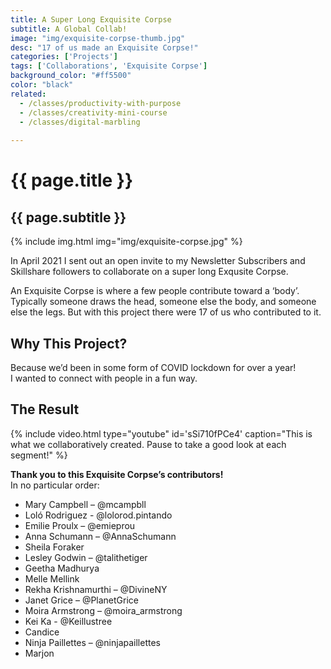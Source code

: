```yaml
---
title: A Super Long Exquisite Corpse
subtitle: A Global Collab!
image: "img/exquisite-corpse-thumb.jpg"
desc: "17 of us made an Exquisite Corpse!"
categories: ['Projects']
tags: ['Collaborations', 'Exquisite Corpse']
background_color: "#ff5500"
color: "black"
related:
  - /classes/productivity-with-purpose
  - /classes/creativity-mini-course
  - /classes/digital-marbling
  
---
```

# {{ page.title }}
## {{ page.subtitle }}
{% include img.html img="img/exquisite-corpse.jpg" %}

In April 2021 I sent out an open invite to my Newsletter Subscribers and Skillshare followers to collaborate on a super long Exqusite Corpse.

An Exquisite Corpse is where a few people contribute toward a ‘body’. Typically someone draws the head, someone else the body, and someone else the legs. But with this project there were 17 of us who contributed to it.

## Why This Project?
Because we’d been in some form of COVID lockdown for over a year!  
I wanted to connect with people in a fun way.

## The Result
{% include video.html type="youtube" id='sSi710fPCe4' caption="This is what we collaboratively created. Pause to take a good look at each segment!" %}

**Thank you to this Exquisite Corpse’s contributors!**  
In no particular order:

- Mary Campbell – @mcampbll
- Loló Rodriguez - @lolorod.pintando
- Emilie Proulx – @emieprou
- Anna Schumann – @AnnaSchumann
- Sheila Foraker
- Lesley Godwin – @talithetiger
- Geetha Madhurya
- Melle Mellink
- Rekha Krishnamurthi – @DivineNY
- Janet Grice – @PlanetGrice
- Moira Armstrong – @moira_armstrong
- Kei Ka - @Keillustree
- Candice
- Ninja Paillettes – @ninjapaillettes
- Marjon